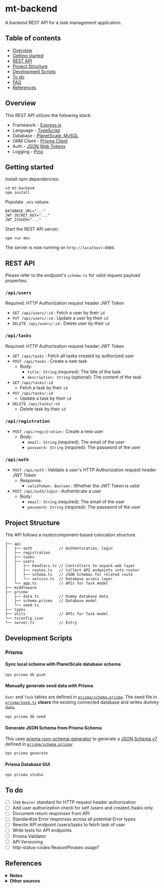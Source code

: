 # mt-backend

A backend REST API for a task management application. 

## Table of contents

- [Overview](#overview)
- [Getting started](#getting-started)
- [REST API](#REST-API)
- [Project Structure](#project-structure)
- [Development Scripts](#development-scripts)
- [To do](#to-do)
- [FAQ](#faq)
- [References](#references)

## Overview
This REST API utilizes the following stack:

- Framework - [Express.js](https://expressjs.com/)
- Language - [TypeScript](https://www.typescriptlang.org)
- Database - [PlanetScale: MySQL](https://planetscale.com)
- ORM Client - [Prisma Client](https://www.prisma.io/docs/concepts/components/prisma-client)
- Auth - [JSON Web Tokens](https://jwt.io/)
- Logging - [Pino](https://github.com/pinojs/pino)

## Getting started

Install npm dependencies:

```
cd mt-backend
npm install
```

Populate `.env` values:

```
DATABASE_URL="..."
JWT_SECRET_KEY="..."
JWT_ISSUER="..."
```

Start the REST API server:

```
npm run dev
```

The server is now running on `http://localhost:8080`.

## REST API
Please refer to the endpoint's `schema.ts` for valid request payload properties.

### `/api/users`
Required: HTTP Authorization request header JWT Token
- `GET /api/users/:id` : Fetch a user by their `id`
- `PUT /api/users/:id` : Update a user by their `id`
- `DELETE /api/users/:id` : Delete user by their `id`
  
### `/api/tasks`
Required: HTTP Authorization request header JWT Token
- `GET /api/tasks` : Fetch all tasks created by authorized user
- `POST /api/tasks` : Create a new task
  - Body:
    - `title: String` (required): The title of the task
    - `description: String` (optional): The content of the task
- `GET /api/tasks/:id`
  - Fetch a task by their `id`
- `PUT /api/tasks/:id`
  - Update a task by their `id`
- `DELETE /api/tasks/:id`
  - Delete task by their `id`

### `/api/registration`
- `POST /api/registration` : Create a new user
  - Body:
    - `email: String` (required): The email of the user
    - `password: String` (required): The password of the user
### `/api/auth`
- `POST /api/auth` : Validate a user's HTTP Authorization request header JWT Token
  - Response:
    - `validToken: Boolean` : Whether the JWT Token is valid
- `POST /api/auth/login` : Authenticate a user
  - Body:
    - `email: String` (required): The email of the user
    - `password: String` (required): The password of the user

## Project Structure
The API follows a route/component-based colocation structure.
```
├── api
│   ├── auth            // Authentication, login
│   ├── registration
│   ├── tasks
│   ├── users
│   │   ├── handlers.ts // Controllers to unpack web layer
│   │   ├── routes.ts   // Collect API endpoints into router
│   │   ├── schema.ts   // JSON Schemas for related route
│   │   └── service.ts  // Database access layer
│   └── app.ts          // APIs for Task model
├── middleware
├── prisma
│   ├── data.ts         // Dummy database data
│   ├── schema.prisma   // Database model
│   └── seed.ts
├── types
├── utils               // APIs for Task model
└── tsconfig.json
└── server.ts           // Entry
```
## Development Scripts
### Prisma
#### Sync local schema with PlanetScale database schema
```
npx prisma db push
```

#### Manually generate seed data with Prisma
`User` and `Task` tables are defined in [`prisma/schema.prisma`](./prisma/schema.prisma).
The seed file in [`prisma/seed.ts`](./prisma/seed.ts) **clears** the existing connected database and writes dummy data.
```
npx prisma db seed
```

#### Generate JSON Schema from Prisma Schema
This uses [prisma-json-schema-generator](https://github.com/valentinpalkovic/prisma-json-schema-generator) to generate a [JSON Schema v7](https://json-schema.org/) defined in [`prisma/schema.prisma`](./prisma/schema.prisma):
```
npx prisma generate
```
#### Prisma Database GUI
```
npx prisma studio
```
## To do
- [ ] Use `Bearer` standard for HTTP request header authorization
- [ ] Add user authorization check for self /users and created /tasks only
- [ ] Document return responses from API
- [ ] Standardize Error responses across all potential Error types
- [ ] Rewrite API endpoint /users/tasks to fetch task of user
- [ ] Write tests for API endpoints
- [ ] Prisma Validator
- [ ] API Versioning
- [ ] http-status-codes ReasonPhrases usage?

## References
<details><summary><strong>Notes</strong></summary>

MySQL database tables have been created and defined using Prisma. 

Models and schemas are validated through middleware and follow JSON Schema.

</details>
<details><summary><strong>Other sources</strong></summary>

## General
https://www.prisma.io/typescript
https://www.prisma.io/express

### Prisma
https://www.prisma.io/docs/concepts/components/prisma-client/advanced-type-safety#importing-generated-types
https://www.prisma.io/docs/concepts/components/prisma-client/relation-queries#create-a-related-record   

#### Database Seeding
https://www.prisma.io/docs/guides/migrate/seed-database#example-seed-scripts
https://dev.to/isnan__h/seeding-your-database-with-prisma-orm-935
https://planetscale.com/blog/how-to-seed-a-database-with-prisma-and-next-js#branching-in-planetscale

## Reading Material
https://blog.treblle.com/egergr/
https://blog.treblle.com/the-10-rest-commandments/
https://github.com/goldbergyoni/nodebestpractices?ref=blog.treblle.com
https://www.codemzy.com/blog/nodejs-file-folder-structure
https://www.codemzy.com/blog/nodejs-api-versioning

## Error Handling
https://expressjs.com/en/guide/error-handling.html
https://sematext.com/blog/expressjs-best-practices/#how-to-structure-express-js-applications

## Extend Express Request Object
https://blog.logrocket.com/extend-express-request-object-typescript/

## Express Middleware JSON Schema data validation
https://www.npmjs.com/package/express-json-validator-middleware
https://simonplend.com/how-to-handle-request-validation-in-your-express-api/#how-to-integrate-validation-with-json-schemas-into-your-application

## JWT
https://dev.to/knitesh/securing-your-json-web-tokens-with-jwt-schema-validation-in-javascript-29p1

## Connecting Client Front end to REST API
https://create-react-app.dev/docs/deployment#other-solutions

</details>